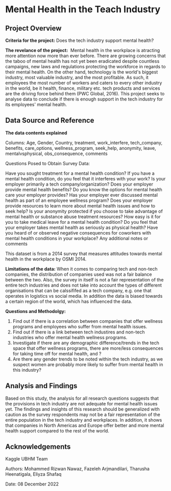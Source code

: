 # Mental Health in the Teach Industry

## **Project Overview**
**Criteria for the project:** Does the tech industry support mental health?
        
**The revelance of the project:**  Mental health in the workplace is atracting more attention now more than ever before. There are growing concerns that the taboo of mental health has not yet been eradicated despite countless campaigns, new laws and regulations protecting the workforce in regards to their mental health. On the other hand, technology is the world's biggest industry, most valuable industry, and the most profitable. As such, it employees the most number of workers and caters to every other industry in the world, be it health, finance, military etc. tech products and services are the driving force behind them (PWC Global, 2016). This project seeks to analyse data to conclude if there is enough support in the tech industry for its employees' mental health. 

## **Data Source and Reference**
**The data contents explained**

Columns: Age, Gender, Country, treatment, work_interfere, tech_company, benefits, care_options, wellness_program, seek_help, anonymity, leave, mentalvsphysical,
        obs_consequence, comments

Questions Posed to Obtain Survey Data: 

Have you sought treatment for a mental health condition?
If you have a mental health condition, do you feel that it interferes with your work?
Is your employer primarily a tech company/organization?
Does your employer provide mental health benefits?
Do you know the options for mental health care your employer provides?
Has your employer ever discussed mental health as part of an employee wellness program?
Does your employer provide resources to learn more about mental health issues and how to seek help?
Is your anonymity protected if you choose to take advantage of mental health or substance abuse treatment resources?
How easy is it for you to take medical leave for a mental health condition?
Do you feel that your employer takes mental health as seriously as physical health?
Have you heard of or observed negative consequences for coworkers with mental health conditions in your workplace?
Any additional notes or comments

This dataset is from a 2014 survey that measures attitudes towards mental health in the workplace by OSMI 2014.

**Limitations of the data:** When it comes to comparing tech and non-tech companies, the distribution of companies used was not a fair balance between the two. Also, the survey in itself is not a fair representation of the entire tech industries and does not take into account the types of different organisations that can be calssififed as a tech company, e.g. one that operates in logistics vs social media. 
In addition the data is biased towards a certain region of the world, which has influenced the data.

**Questions and Methodolgy:**
1. Find out if there is a correlation between companies that offer wellness programs and employees who suffer from mental health issues.
2. Find out if there is a link between tech industires and non-tech industries who offer mental health wellness programs.
3. Investigate if there are any demographic difference/trends in the tech space that offer wellness programs, there are more/less consequences for taking time off for mental health, and ? 
4. Are there any gender trends to be noted within the tech industry, as we suspect women are probably more likely to suffer from mental health in this industry?


## **Analysis and Findings**

Based on this study, the analysis for all research questions suggests that the provisions in tech industry are not adequate for mental health issues yet. The findings and insights of this research should be generalized with caution as the survey respondents may not be a fair representation of the entire population in the tech industry and workplaces.
In addition, it shows that companies in North Americas and Europe offer better and more mental health support compared to the rest of the world.

## **Acknowledgements**
Kaggle
UBHM Team


Authors: Mohammed Rizwan Nawaz, Fazeleh Arjmandilari, Tharusha Heenatigala, Eliyza Shafaq

Date: 08 December 2022
